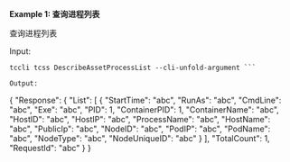 **Example 1: 查询进程列表**

查询进程列表

Input: 

```
tccli tcss DescribeAssetProcessList --cli-unfold-argument ```

Output: 
```
{
    "Response": {
        "List": [
            {
                "StartTime": "abc",
                "RunAs": "abc",
                "CmdLine": "abc",
                "Exe": "abc",
                "PID": 1,
                "ContainerPID": 1,
                "ContainerName": "abc",
                "HostID": "abc",
                "HostIP": "abc",
                "ProcessName": "abc",
                "HostName": "abc",
                "PublicIp": "abc",
                "NodeID": "abc",
                "PodIP": "abc",
                "PodName": "abc",
                "NodeType": "abc",
                "NodeUniqueID": "abc"
            }
        ],
        "TotalCount": 1,
        "RequestId": "abc"
    }
}
```

